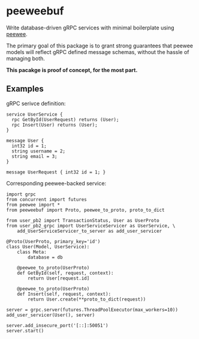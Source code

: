 # peeweebuf

Write database-driven gRPC services with minimal boilerplate using [peewee](https://github.com/coleifer/peewee).

The primary goal of this package is to grant strong guarantees that peewee models will reflect gRPC defined message schemas, without the hassle of managing both.

**This pacakge is proof of concept, for the most part.** 

## Examples

gRPC serivce definition:
```proto3
service UserService {
  rpc GetById(UserRequest) returns (User);
  rpc Insert(User) returns (User);
}

message User {
  int32 id = 1;
  string username = 2;
  string email = 3;
}

message UserRequest { int32 id = 1; }
```

Corresponding peewee-backed service:

```python3
import grpc
from concurrent import futures
from peewee import *
from peeweebuf import Proto, peewee_to_proto, proto_to_dict

from user_pb2 import TransactionStatus, User as UserProto
from user_pb2_grpc import UserServiceServicer as UserService, \
    add_UserServiceServicer_to_server as add_user_servicer

@Proto(UserProto, primary_key='id')
class User(Model, UserService):
    class Meta:
        database = db

    @peewee_to_proto(UserProto)
    def GetById(self, request, context):
        return User[request.id]

    @peewee_to_proto(UserProto)
    def Insert(self, request, context):
        return User.create(**proto_to_dict(request))

server = grpc.server(futures.ThreadPoolExecutor(max_workers=10))
add_user_servicer(User(), server)

server.add_insecure_port('[::]:50051')
server.start()
```


